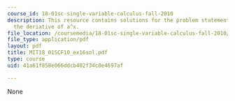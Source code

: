 ```yaml
---
course_id: 18-01sc-single-variable-calculus-fall-2010
description: This resource contains solutions for the problem statements related to
  the deriative of a^x.
file_location: /coursemedia/18-01sc-single-variable-calculus-fall-2010/41a61f858e066ddcb402f34c0e4697af_MIT18_01SCF10_ex16sol.pdf
file_type: application/pdf
layout: pdf
title: MIT18_01SCF10_ex16sol.pdf
type: course
uid: 41a61f858e066ddcb402f34c0e4697af

---
```

None